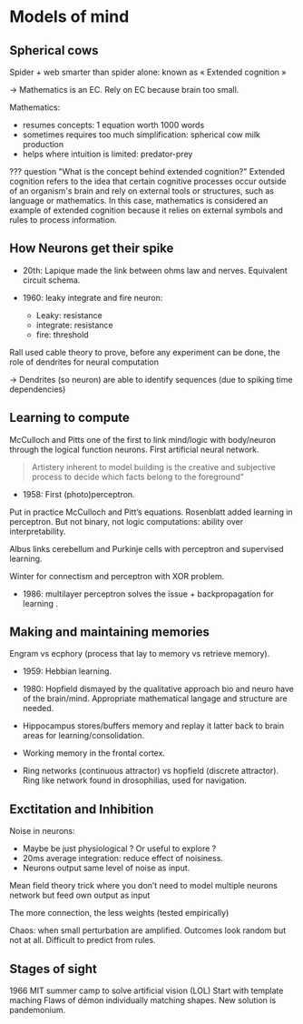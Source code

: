 # Models of mind

## Spherical cows

Spider + web smarter than spider alone: known as « Extended cognition »

$\rightarrow$ Mathematics is an EC. Rely on EC because brain too small.


Mathematics:

- resumes concepts: 1 equation worth 1000 words
- sometimes requires too much simplification: spherical cow milk production
- helps where intuition is limited: predator-prey

??? question "What is the concept behind extended cognition?"
    Extended cognition refers to the idea that certain cognitive processes occur outside of an organism's brain and rely on external tools or structures, such as language or mathematics. In this case, mathematics is considered an example of extended cognition because it relies on external symbols and rules to process information.

## How Neurons get their spike

- 20th: Lapique made the link between ohms law and nerves. Equivalent circuit schema.
- 1960: leaky integrate and fire neuron:

    - Leaky: resistance
    - integrate: resistance
    - fire: threshold

Rall used cable theory to prove, before any experiment can be done, the role of dendrites for neural computation

$\rightarrow$ Dendrites (so neuron) are able to identify sequences (due to spiking time dependencies)

## Learning to compute

McCulloch and Pitts one of the first to link mind/logic with body/neuron through the logical function neurons. First artificial neural network.
> Artistery inherent to model building is the creative and subjective process to decide which facts belong to the foreground”

- 1958: First (photo)perceptron.

Put in practice McCulloch and Pitt’s equations. Rosenblatt added learning in perceptron. But not binary, not logic computations: ability over interpretability.

Albus links cerebellum and Purkinje cells with perceptron and supervised learning.

Winter for connectism and perceptron with XOR problem.

- 1986: multilayer perceptron solves the issue + backpropagation for learning .

## Making and maintaining memories
Engram vs ecphory (process that lay to memory vs retrieve memory).

- 1959: Hebbian learning.
- 1980: Hopfield dismayed by the qualitative approach bio and neuro have of the brain/mind. Appropriate mathematical langage and structure are needed.

- Hippocampus stores/buffers memory and replay it latter back to brain areas for learning/consolidation.
- Working memory in the frontal cortex.
- Ring networks (continuous attractor) vs hopfield (discrete attractor). Ring like network found in drosophilias, used for navigation.

## Exctitation and Inhibition

Noise in neurons:

- Maybe be just physiological ? Or useful to explore ?
- 20ms average integration: reduce effect of noisiness.
- Neurons output same level of noise as input.

Mean field theory trick where you don’t need to model multiple neurons network but feed own output as input

The more connection, the less weights (tested empirically)

Chaos: when small perturbation are amplified. Outcomes look random but not at all. Difficult to predict from rules.

## Stages of sight
1966 MIT summer camp to solve artificial vision (LOL)
Start with template maching
Flaws of démon individually matching shapes. New solution is  pandemonium.
